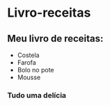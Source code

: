 # Livro-receitas

##  Meu livro de receitas:

-  Costela
-  Farofa
-  Bolo no pote
-  Mousse 

### Tudo uma delícia      
